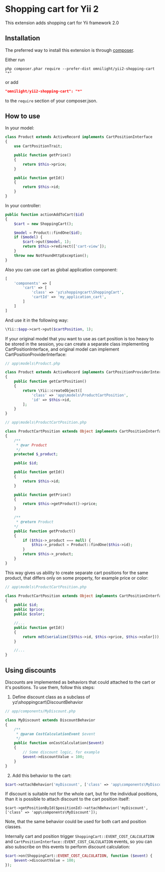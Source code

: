 Shopping cart for Yii 2
=======================

This extension adds shopping cart for Yii framework 2.0

Installation
------------

The preferred way to install this extension is through [composer](http://getcomposer.org/download/).

Either run

```
php composer.phar require --prefer-dist omnilight/yii2-shopping-cart "*"
```

or add

```json
"omnilight/yii2-shopping-cart": "*"
```

to the `require` section of your composer.json.

How to use
----------

In your model:
```php
class Product extends ActiveRecord implements CartPositionInterface
{
    use CartPositionTrait;

    public function getPrice()
    {
        return $this->price;
    }

    public function getId()
    {
        return $this->id;
    }
}
```

In your controller:
```php
public function actionAddToCart($id)
{
    $cart = new ShoppingCart();

    $model = Product::findOne($id);
    if ($model) {
        $cart->put($model, 1);
        return $this->redirect(['cart-view']);
    }
    throw new NotFoundHttpException();
}
```

Also you can use cart as global application component:

```php
[
    'components' => [
        'cart' => [
            'class' => 'yz\shoppingcart\ShoppingCart',
            'cartId' => 'my_application_cart',
        ]
    ]
]
```

And use it in the following way:

```php
\Yii::$app->cart->put($cartPosition, 1);
```

If your original model that you want to use as cart position is too heavy to be stored in the session, you
can create a separate class implementing CartPositionInterface, and original model can implement
CartPositionProviderInterface:

```php
// app\models\Product.php

class Product extends ActiveRecord implements CartPositionProviderInterface
{
    public function getCartPosition()
    {
        return \Yii::createObject([
            'class' => 'app\models\ProductCartPosition',
            'id' => $this->id,
        ];
    }
}

// app\models\ProductCartPosition.php

class ProductCartPosition extends Object implements CartPositionInterface
{
    /**
     * @var Product
     */
    protected $_product;

    public $id;

    public function getId()
    {
        return $this->id;
    }

    public function getPrice()
    {
        return $this->getProduct()->price;
    }

    /**
     * @return Product
    */
    public function getProduct()
    {
        if ($this->_product === null) {
            $this->_product = Product::findOne($this->id);
        }
        return $this->_product;
    }
}
```

This way gives us ability to create separate cart positions for the same product, that differs only on some property,
for example price or color:

```php
// app\models\ProductCartPosition.php

class ProductCartPosition extends Object implements CartPositionInterface
{
    public $id;
    public $price;
    public $color;

    //...
    public function getId()
    {
        return md5(serialize([$this->id, $this->price, $this->color]));
    }

    //...
}
```

Using discounts
---------------

Discounts are implemented as behaviors that could attached to the cart or it's positions. To use them, follow this steps:

1. Define discount class as a subclass of yz\shoppingcart\DiscountBehavior
```php
// app/components/MyDiscount.php

class MyDiscount extends DiscountBehavior
{
    /**
     * @param CostCalculationEvent $event
     */
    public function onCostCalculation($event)
    {
        // Some discount logic, for example
        $event->discountValue = 100;
    }
}
```

2. Add this behavior to the cart:

```php
$cart->attachBehavior('myDiscount', ['class' => 'app\components\MyDiscount']);
```

If discount is suitable not for the whole cart, but for the individual positions, than it is possible to attach
discount to the cart position itself:

```
$cart->getPositionById($positionId)->attachBehavior('myDiscount', ['class' => 'app\components\MyDiscount']);
```

Note, that the same behavior could be used for both cart and position classes.

Internally cart and position trigger `ShoppingCart::EVENT_COST_CALCULATION` and `CartPositionInterface::EVENT_COST_CALCULATION`
events, so you can also subscribe on this events to perform discount calculation:

```php
$cart->on(ShoppingCart::EVENT_COST_CALCULATION, function ($event) {
    $event->discountValue = 100;
});
```
